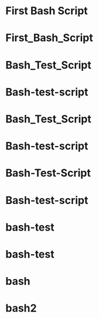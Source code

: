 # 
# First Bash Script
# First_Bash_Script
# Bash_Test_Script
# Bash-test-script
# Bash_Test_Script
# Bash-test-script
# Bash-Test-Script
# Bash-test-script
# bash-test
# bash-test
# bash
# bash2
